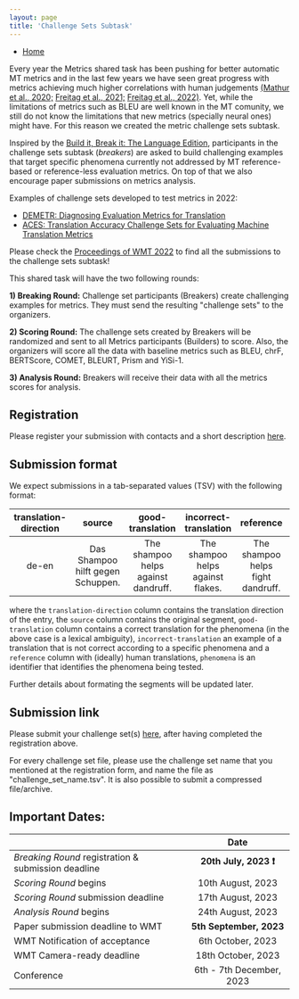 ```yaml
---
layout: page
title: 'Challenge Sets Subtask'
---
```


* [Home](../index.md)

Every year the Metrics shared task has been pushing for better automatic MT metrics and in the last few years we have seen great progress with metrics achieving much higher correlations with human judgements [(Mathur et al., 2020;](https://aclanthology.org/2020.wmt-1.77/) [Freitag et al., 2021;](https://aclanthology.org/2021.wmt-1.73/) [Freitag et al., 2022)](https://aclanthology.org/2022.wmt-1.2/). Yet, while the limitations of metrics such as BLEU are well known in the MT comunity, we still do not know the limitations that new metrics (specially neural ones) might have. For this reason we created the metric challenge sets subtask.

Inspired by the [Build it, Break it: The Language Edition](https://bibinlp.umiacs.umd.edu/sharedtask.html),  participants in the challenge sets subtask (_breakers_) are asked to build challenging examples that target specific phenomena currently not addressed by MT reference-based or reference-less evaluation metrics. On top of that we also encourage paper submissions on metrics analysis.

Examples of challenge sets developed to test metrics in 2022:
- [DEMETR: Diagnosing Evaluation Metrics for Translation](https://aclanthology.org/2022.emnlp-main.649.pdf)
- [ACES: Translation Accuracy Challenge Sets for Evaluating Machine Translation Metrics](https://www.statmt.org/wmt22/pdf/2022.wmt-1.44.pdf)

Please check the [Proceedings of WMT 2022](https://www.statmt.org/wmt22/papers.html#:~:text=pp.%C2%A0458%E2%80%91468-,Metrics%20Task%20Papers,-Robust%20MT%20Evaluation) to find all the submissions to the challenge sets subtask!

This shared task will have the two following rounds:

**1) Breaking Round:**  Challenge set participants (Breakers) create challenging examples for metrics. They must send the resulting "challenge sets" to the organizers.
 
**2) Scoring Round:** The challenge sets created by Breakers will be randomized and sent to all Metrics participants (Builders) to score. Also, the organizers will score all the data with baseline metrics such as BLEU, chrF, BERTScore, COMET, BLEURT, Prism and YiSi-1.

**3) Analysis Round:** Breakers will receive their data with all the metrics scores for analysis.

## Registration

Please register your submission with contacts and a short description [here](https://forms.office.com/e/uhA74RnjMb). 

## Submission format

We expect submissions in a tab-separated values (TSV) with the following format:

| translation-direction | source | good-translation | incorrect-translation | reference | phenomena | 
| :--: | :----: | :--------------: | :-------------------: | :-------: | :--: |
| de-en | Das Shampoo hilft gegen Schuppen. | The shampoo helps against dandruff. |  The shampoo helps against flakes. | The shampoo helps fight dandruff. | lexical-ambiguity |

where the `translation-direction` column contains the translation direction of the entry, the `source` column contains the original segment, `good-translation` column contains a correct translation for the phenomena (in the above case is a lexical ambiguity), `incorrect-translation` an example of a translation that is not correct according to a specific phenomena and a `reference` column with (ideally) human translations, `phenomena` is an identifier that identifies the phenomena being tested.

Further details about formating the segments will be updated later. 

## Submission link

Please submit your challenge set(s) [here](https://cloud.dfki.de/owncloud/index.php/s/sRnY89FbZpSPCjJ), after having completed the registration above. 

For every challenge set file, please use the challenge set name that you mentioned at the registration form, and name the file as "challenge_set_name.tsv".
It is also possible to submit a compressed file/archive. 

## Important Dates:

|  | Date |
| ----------- | :-----------: |
| *Breaking Round* registration & submission deadline | **20th July, 2023 ❗** |
| *Scoring Round* begins | 10th August, 2023 |
| *Scoring Round* submission deadline | 17th August, 2023 |
| *Analysis Round* begins | 24th August, 2023 |
| Paper submission deadline to WMT | **5th September, 2023** |
| WMT Notification of acceptance | 6th October, 2023 |
| WMT Camera-ready deadline | 18th October, 2023 |
| Conference | 6th - 7th December, 2023 |
